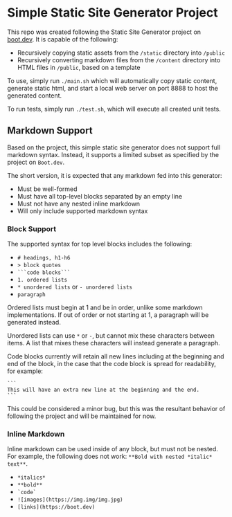 # Simple Static Site Generator Project

This repo was created following the Static Site Generator project on
[boot.dev](https://boot.dev). It is capable of the following:

- Recursively copying static assets from the `/static` directory into `/public`
- Recursively converting markdown files from the `/content` directory into HTML
  files in `/public`, based on a template

To use, simply run `./main.sh` which will automatically copy static content, generate static html, and start a local web server on port 8888 to host the generated content.

To run tests, simply run `./test.sh`, which will execute all created unit tests.

## Markdown Support

Based on the project, this simple static site generator does not support full markdown syntax. Instead, it supports a limited subset as specified by the project on `Boot.dev`.

The short version, it is expected that any markdown fed into this generator:
 - Must be well-formed
 - Must have all top-level blocks separated by an empty line
 - Must not have any nested inline markdown
 - Will only include supported markdown syntax

### Block Support

The supported syntax for top level blocks includes the following:

- `# headings, h1-h6`
- `> block quotes`
- ` ```code blocks``` `
- `1. ordered lists`
- `* unordered lists` or `- unordered lists`
- `paragraph`

Ordered lists must begin at 1 and be in order, unlike some markdown implementations. If out of order or not starting at 1, a paragraph will be generated instead.

Unordered lists can use `*` or `-`, but cannot mix these characters between items. A list that mixes these characters will instead generate a paragraph.

Code blocks currently will retain all new lines including at the beginning and end of the block, in the case that the code block is spread for readability, for example:

````
```
This will have an extra new line at the beginning and the end.
```
````

This could be considered a minor bug, but this was the resultant behavior of following the project and will be maintained for now.

### Inline Markdown

Inline markdown can be used inside of any block, but must not be nested. For example, the following does not work: `**Bold with nested *italic* text**`.

- `*italics*`
- `**bold**`
- `` `code` ``
- `![images](https://img.img/img.jpg)`
- `[links](https://boot.dev)`